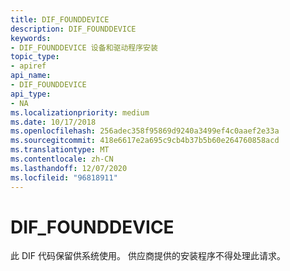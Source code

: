 ```yaml
---
title: DIF_FOUNDDEVICE
description: DIF_FOUNDDEVICE
keywords:
- DIF_FOUNDDEVICE 设备和驱动程序安装
topic_type:
- apiref
api_name:
- DIF_FOUNDDEVICE
api_type:
- NA
ms.localizationpriority: medium
ms.date: 10/17/2018
ms.openlocfilehash: 256adec358f95869d9240a3499ef4c0aaef2e33a
ms.sourcegitcommit: 418e6617e2a695c9cb4b37b5b60e264760858acd
ms.translationtype: MT
ms.contentlocale: zh-CN
ms.lasthandoff: 12/07/2020
ms.locfileid: "96818911"
---
```

# <a name="dif_founddevice"></a>DIF_FOUNDDEVICE


此 DIF 代码保留供系统使用。 供应商提供的安装程序不得处理此请求。

 

 





